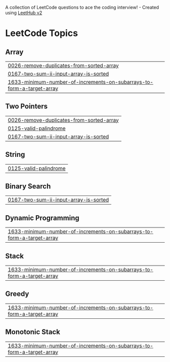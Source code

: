 A collection of LeetCode questions to ace the coding interview! - Created using [LeetHub v2](https://github.com/arunbhardwaj/LeetHub-2.0)
<!---LeetCode Topics Start-->
# LeetCode Topics
## Array
|  |
| ------- |
| [0026-remove-duplicates-from-sorted-array](https://github.com/HRSH455/DSA_prac/tree/master/0026-remove-duplicates-from-sorted-array) |
| [0167-two-sum-ii-input-array-is-sorted](https://github.com/HRSH455/DSA_prac/tree/master/0167-two-sum-ii-input-array-is-sorted) |
| [1633-minimum-number-of-increments-on-subarrays-to-form-a-target-array](https://github.com/HRSH455/DSA_prac/tree/master/1633-minimum-number-of-increments-on-subarrays-to-form-a-target-array) |
## Two Pointers
|  |
| ------- |
| [0026-remove-duplicates-from-sorted-array](https://github.com/HRSH455/DSA_prac/tree/master/0026-remove-duplicates-from-sorted-array) |
| [0125-valid-palindrome](https://github.com/HRSH455/DSA_prac/tree/master/0125-valid-palindrome) |
| [0167-two-sum-ii-input-array-is-sorted](https://github.com/HRSH455/DSA_prac/tree/master/0167-two-sum-ii-input-array-is-sorted) |
## String
|  |
| ------- |
| [0125-valid-palindrome](https://github.com/HRSH455/DSA_prac/tree/master/0125-valid-palindrome) |
## Binary Search
|  |
| ------- |
| [0167-two-sum-ii-input-array-is-sorted](https://github.com/HRSH455/DSA_prac/tree/master/0167-two-sum-ii-input-array-is-sorted) |
## Dynamic Programming
|  |
| ------- |
| [1633-minimum-number-of-increments-on-subarrays-to-form-a-target-array](https://github.com/HRSH455/DSA_prac/tree/master/1633-minimum-number-of-increments-on-subarrays-to-form-a-target-array) |
## Stack
|  |
| ------- |
| [1633-minimum-number-of-increments-on-subarrays-to-form-a-target-array](https://github.com/HRSH455/DSA_prac/tree/master/1633-minimum-number-of-increments-on-subarrays-to-form-a-target-array) |
## Greedy
|  |
| ------- |
| [1633-minimum-number-of-increments-on-subarrays-to-form-a-target-array](https://github.com/HRSH455/DSA_prac/tree/master/1633-minimum-number-of-increments-on-subarrays-to-form-a-target-array) |
## Monotonic Stack
|  |
| ------- |
| [1633-minimum-number-of-increments-on-subarrays-to-form-a-target-array](https://github.com/HRSH455/DSA_prac/tree/master/1633-minimum-number-of-increments-on-subarrays-to-form-a-target-array) |
<!---LeetCode Topics End-->